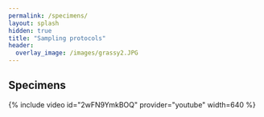```yaml
---
permalink: /specimens/
layout: splash
hidden: true
title: "Sampling protocols"
header:
  overlay_image: /images/grassy2.JPG
---
```


## Specimens

{% include video id="2wFN9YmkBOQ" provider="youtube" width=640 %}
